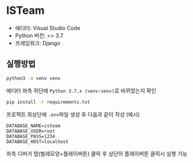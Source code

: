 # ISTeam
 * 에디터: Visual Studio Code
 * Python 버전: => 3.7
 * 프레임워크: Django
 
## 실행방법
```sh
python3 -m venv venv
```

에디터 좌측 하단에 `Python 3.7.x (venv:venv)`로 바뀌었는지 확인

```sh
pip install -r requirements.txt
```

프로젝트 최상단에 `.env`파일 생성 후 다음과 같이 작성 (예시)
```
DATABASE_NAME=isteam
DATABASE_USER=root
DATABASE_PASS=1234
DATABASE_HOST=localhost
```

좌측 디버거 탭(벌레모양+플레이버튼) 클릭 후 상단의 플레이버튼 클릭시 실행 가능